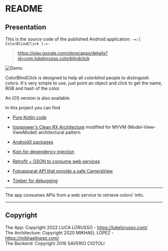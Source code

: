 # README #

## Presentation ##

This is the source code of the published Android application: `-=:[ ColorBlindClick ]:=-`  

> https://play.google.com/store/apps/details?id=com.lukelorusso.colorblindclick

![Demo](press/demo.gif)

ColorBlindClick is designed to help all colorblind people to distinguish colors. It's very simple to use, just point an object and click to get the name, RGB and hash of the color.

An iOS version is also available.

In this project you can find


* [Pure Kotlin code](https://kotlinlang.org/)

* [lopspower's Clean RX Architecture](https://github.com/lopspower/CleanRxArchitecture) modified for MVVM (Model-View-ViewModel) architectural pattern

* [AndroidX packages](https://developer.android.com/jetpack/androidx)

* [Koin for dependency injection](https://insert-koin.io/)

* [Retrofit + GSON to consume web services](https://square.github.io/retrofit/)

* [Fotoapparat API that provide a safe CameraView](https://github.com/RedApparat/Fotoapparat)

* [Timber for debugging](https://github.com/JakeWharton/timber)

- - -

The app consumes APIs from a web service to retrieve colors' info.

- - -

## Copyright ##

The App: Copyright 2022 LUCA LORUSSO - https://lukelorusso.com/  
The Architecture: Copyright 2020 MIKHAEL LOPEZ - https://mikhaellopez.com/  
The Backend: Copyright 2016 SAVERIO CIOTOLI  
